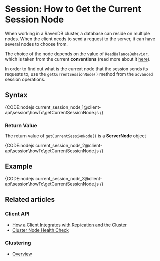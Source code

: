 # Session: How to Get the Current Session Node

When working in a RavenDB cluster, a database can reside on multiple nodes. When the client needs to send a request to the server, it can have several nodes to choose from.

The choice of the node depends on the value of `ReadBalanceBehavior`, which is taken from the current **conventions** (read more about it [here](../../../client-api/configuration/load-balance-and-failover)).

In order to find out what is the current node that the session sends its requests to, use the `getCurrentSessionNode()` method  from the `advanced` session operations.

## Syntax

{CODE:nodejs current_session_node_1@client-api\session\howTo\getCurrentSessionNode.js /}

### Return Value

The return value of `getCurrentSessionNode()` is a **ServerNode** object

{CODE:nodejs current_session_node_2@client-api\session\howTo\getCurrentSessionNode.js /}

## Example

{CODE:nodejs current_session_node_3@client-api\session\howTo\getCurrentSessionNode.js /}

## Related articles

### Client API

- [How a Client Integrates with Replication and the Cluster](../../../client-api/cluster/how-client-integrates-with-replication-and-cluster)
- [Cluster Node Health Check](../../../client-api/cluster/health-check)

### Clustering

- [Overview](../../../server/clustering/overview)
